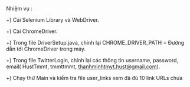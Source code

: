 Nhiệm vụ :

+) Cài Selenium Library và WebDriver.

+) Cài ChromeDriver.

+) Trong file DriverSetup.java, chỉnh lại CHROME_DRIVER_PATH = Đường dẫn tới ChromeDriver trong máy.

+) Trong file TwitterLogin, chỉnh lại các thông tin username, password, email( HustTmmt, tmmttmmt, thanhminhtmyt.hust@gmail.com).

+) Chạy thử Main và kiểm tra file user_links xem đã đủ 10 link URLs chưa 
